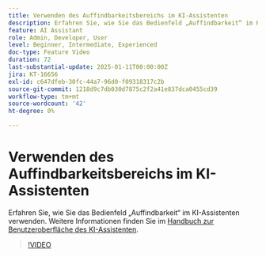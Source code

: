 ```yaml
---
title: Verwenden des Auffindbarkeitsbereichs im KI-Assistenten
description: Erfahren Sie, wie Sie das Bedienfeld „Auffindbarkeit“ im KI-Assistenten verwenden.
feature: AI Assistant
role: Admin, Developer, User
level: Beginner, Intermediate, Experienced
doc-type: Feature Video
duration: 72
last-substantial-update: 2025-01-11T00:00:00Z
jira: KT-16656
exl-id: c647dfeb-30fc-44a7-96d0-f09318317c2b
source-git-commit: 1218d9c7db030d7875c2f2a41e837dca0455cd39
workflow-type: tm+mt
source-wordcount: '42'
ht-degree: 0%

---
```


# Verwenden des Auffindbarkeitsbereichs im KI-Assistenten

Erfahren Sie, wie Sie das Bedienfeld „Auffindbarkeit“ im KI-Assistenten verwenden. Weitere Informationen finden Sie im [Handbuch zur Benutzeroberfläche des KI-Assistenten](https://experienceleague.adobe.com/de/docs/experience-platform/ai-assistant/ui-guide#use-discoverability).

>[!VIDEO](https://video.tv.adobe.com/v/3440971/?learn=on&enablevpops&captions=ger)
